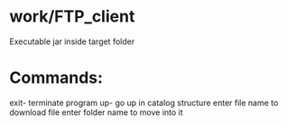 # work/FTP_client
Executable jar inside target folder 
# Commands:
exit- terminate program
up- go up in catalog structure
enter file name to download file
enter folder name to move into it
